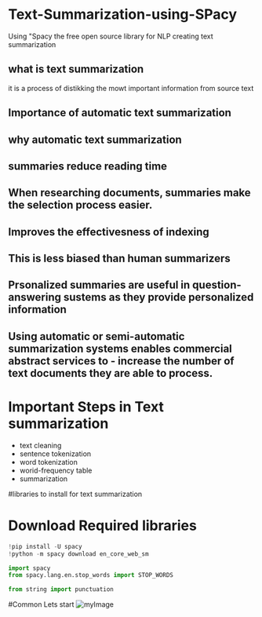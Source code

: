 # Text-Summarization-using-SPacy
Using "Spacy the free open source library for NLP  creating text summarization

## what is text summarization
it is a process of distikking the mowt important information from source text

## Importance of automatic text summarization
## why automatic text summarization

## summaries reduce reading time

## When researching documents, summaries make the selection process easier.

## Improves the effectivesness of indexing

## This is less biased than human summarizers

## Prsonalized summaries are useful in question-answering sustems as they provide personalized information

## Using automatic or semi-automatic summarization systems enables commercial abstract services to - increase the number of text documents they are able to process.

# Important Steps in Text summarization
* text cleaning
* sentence tokenization
* word tokenization
* worid-frequency table
* summarization

#libraries to install for text summarization
# Download Required libraries

```python
!pip install -U spacy
!python -m spacy download en_core_web_sm

import spacy
from spacy.lang.en.stop_words import STOP_WORDS

from string import punctuation

```



#Common Lets start
![myImage](https://media.giphy.com/media/XRB1uf2F9bGOA/giphy.gif)
